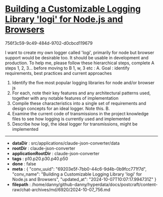 # [Building a Customizable Logging Library 'logi' for Node.js and Browsers](https://claude.ai/chat/69203e5f-7bb0-44c6-9d4b-0b9fcc771f7d)

756f3c59-9c49-484d-9702-d0cbcd119679

I want to create my own logger called 'logi', primarily for node but browser support would be desirable too. It should be usable in development and production. To help me, please follow these hierarchical steps, complete A steps 1, 2, 3...  before moving to B 1, w, 3 etc  : 
A. Goal : identify requirements, best practices and current approaches
1. Identify the five most popular logging libraries for node and/or browser js
2. For each, note their key features and any architectural patterns used, together with any notable features of implementation
3. Compile these characteristics into a single set of requirements and design concepts for an ideal logger. Note this.
B. 
1. Examine the current code of transmissions in the project knowledge files to see how logging is currently used and implemented
2. Describe how logi, the ideal logger for transmissions, might be implemented

---

* **dataDir** : src/applications/claude-json-converter/data
* **rootDir** : claude-json-converter
* **applicationRootDir** : claude-json-converter
* **tags** : p10.p20.p30.p40.p50
* **done** : false
* **meta** : {
  "conv_uuid": "69203e5f-7bb0-44c6-9d4b-0b9fcc771f7d",
  "conv_name": "Building a Customizable Logging Library 'logi' for Node.js and Browsers",
  "updated_at": "2024-10-07T10:07:17.994731Z"
}
* **filepath** : /home/danny/github-danny/hyperdata/docs/postcraft/content-raw/chat-archives/md/6920/2024-10-07_756.md